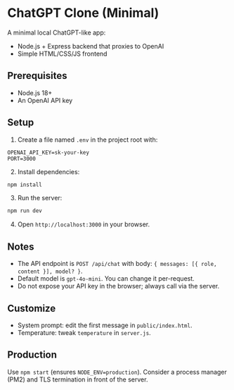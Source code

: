 # ChatGPT Clone (Minimal)

A minimal local ChatGPT-like app:
- Node.js + Express backend that proxies to OpenAI
- Simple HTML/CSS/JS frontend

## Prerequisites
- Node.js 18+
- An OpenAI API key

## Setup
1. Create a file named `.env` in the project root with:

```env
OPENAI_API_KEY=sk-your-key
PORT=3000
```

2. Install dependencies:

```bash
npm install
```

3. Run the server:

```bash
npm run dev
```

4. Open `http://localhost:3000` in your browser.

## Notes
- The API endpoint is `POST /api/chat` with body: `{ messages: [{ role, content }], model? }`.
- Default model is `gpt-4o-mini`. You can change it per-request.
- Do not expose your API key in the browser; always call via the server.

## Customize
- System prompt: edit the first message in `public/index.html`.
- Temperature: tweak `temperature` in `server.js`.

## Production
Use `npm start` (ensures `NODE_ENV=production`). Consider a process manager (PM2) and TLS termination in front of the server.
